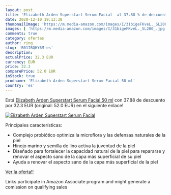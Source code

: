 ```yaml
---
layout: post
title: 'Elizabeth Arden Superstart Serum Facial  al 37.88 % de descuento'
date: 2020-12-10 19:13:38
thumbnailImage: 'https://m.media-amazon.com/images/I/31bigeFKveL._SL200_.jpg'
images: [ 'https://m.media-amazon.com/images/I/31bigeFKveL._SL200_.jpg' ]
comments: true
category: ofertas
author: ring
slug: 'B01IBQHY6M-es'
description:
actualPrice: 32.3 EUR
currency: EUR
price: 32.3
comparePrice: 52.0 EUR
inStock: true
prodname: 'Elizabeth Arden Superstart Serum Facial 50 ml'
country: 'es'
---
```


Está [Elizabeth Arden Superstart Serum Facial 50 ml](https://www.amazon.es/dp/B01IBQHY6M/?tag=tolees-21) con 37.88 de descuento por 32.3 EUR (original: 52.0 EUR) en el siguiente enlace!

[![Elizabeth Arden Superstart Serum Facial ](https://m.media-amazon.com/images/I/31bigeFKveL._SL200_.jpg)](https://www.amazon.es/dp/B01IBQHY6M/?tag=tolees-21)

Principales características:

- Complejo probiótico optimiza la microflora y las defensas naturales de la piel
- Hinojo marino y semilla de lino activa la juventud de la piel
- Diseñado para fortalecer la capacidad natural de la piel para repararse y renovar el aspecto sano de la capa más superficial de su piel
- Ayuda a renovar el aspecto sano de la capa más superficial de la piel

[Ver la oferta!!](https://www.amazon.es/dp/B01IBQHY6M/?tag=tolees-21)

Links participate in Amazon Associate program and might generate a comission on qualifying sales


